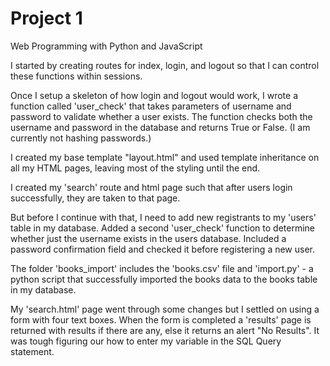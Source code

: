 # Project 1

Web Programming with Python and JavaScript

I started by creating routes for index, login, and logout so that I can control these functions within sessions.

Once I setup a skeleton of how login and logout would work, I wrote a function called 'user_check' that takes parameters of username and password to validate whether a user exists. The function checks both the username and password in the database and returns True or False. (I am currently not hashing passwords.)

I created my base template "layout.html" and used template inheritance on all my HTML pages, leaving most of the styling until the end.

I created my 'search' route and html page such that after users login successfully, they are taken to that page.

But before I continue with that, I need to add new registrants to my 'users' table in my database. Added a second 'user_check' function to determine whether just the username exists in the users database. Included a password confirmation field and checked it before registering a new user.

The folder 'books_import' includes the 'books.csv' file and 'import.py' - a python script that successfully imported the books data to the books table in my database.

My 'search.html' page went through some changes but I settled on using a form with four text boxes. When the form is completed a 'results' page is returned with results if there are any, else it returns an alert "No Results".  It was tough figuring our how to enter my variable in the SQL Query statement.

